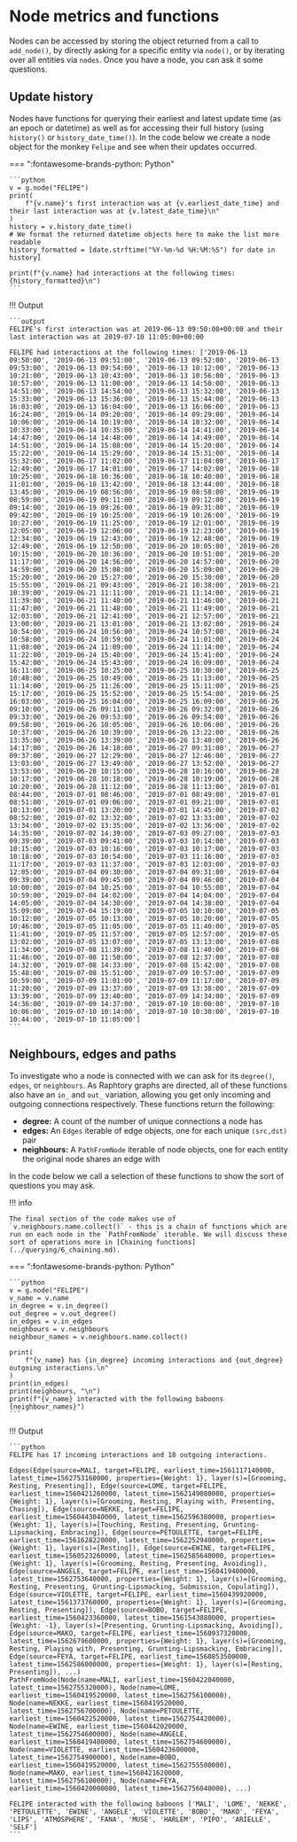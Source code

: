 
# Node metrics and functions
Nodes can be accessed by storing the object returned from a call to `add_node()`, by directly asking for a specific entity via `node()`, or by iterating over all entities via `nodes`. Once you have a node, you can ask it some questions. 

## Update history 

Nodes have functions for querying their earliest and latest update time (as an epoch or datetime) as well as for accessing their full history (using `history()` or `history_date_time()`). In the code below we create a node object for the monkey `Felipe` and see when their updates occurred. 

=== ":fontawesome-brands-python: Python"

    ```python
    v = g.node("FELIPE")
    print(
        f"{v.name}'s first interaction was at {v.earliest_date_time} and their last interaction was at {v.latest_date_time}\n"
    )
    history = v.history_date_time()
    # We format the returned datetime objects here to make the list more readable
    history_formatted = [date.strftime("%Y-%m-%d %H:%M:%S") for date in history]

    print(f"{v.name} had interactions at the following times: {history_formatted}\n")
    ```


!!! Output

    ```output
    FELIPE's first interaction was at 2019-06-13 09:50:00+00:00 and their last interaction was at 2019-07-10 11:05:00+00:00

    FELIPE had interactions at the following times: ['2019-06-13 09:50:00', '2019-06-13 09:51:00', '2019-06-13 09:52:00', '2019-06-13 09:53:00', '2019-06-13 09:54:00', '2019-06-13 10:12:00', '2019-06-13 10:21:00', '2019-06-13 10:43:00', '2019-06-13 10:56:00', '2019-06-13 10:57:00', '2019-06-13 11:00:00', '2019-06-13 14:50:00', '2019-06-13 14:51:00', '2019-06-13 14:54:00', '2019-06-13 15:32:00', '2019-06-13 15:33:00', '2019-06-13 15:36:00', '2019-06-13 15:44:00', '2019-06-13 16:03:00', '2019-06-13 16:04:00', '2019-06-13 16:06:00', '2019-06-13 16:24:00', '2019-06-14 09:20:00', '2019-06-14 09:29:00', '2019-06-14 10:06:00', '2019-06-14 10:19:00', '2019-06-14 10:32:00', '2019-06-14 10:33:00', '2019-06-14 10:35:00', '2019-06-14 14:41:00', '2019-06-14 14:47:00', '2019-06-14 14:48:00', '2019-06-14 14:49:00', '2019-06-14 14:51:00', '2019-06-14 15:08:00', '2019-06-14 15:20:00', '2019-06-14 15:22:00', '2019-06-14 15:29:00', '2019-06-14 15:31:00', '2019-06-14 15:32:00', '2019-06-17 11:02:00', '2019-06-17 11:04:00', '2019-06-17 12:49:00', '2019-06-17 14:01:00', '2019-06-17 14:02:00', '2019-06-18 10:25:00', '2019-06-18 10:36:00', '2019-06-18 10:40:00', '2019-06-18 11:01:00', '2019-06-18 13:42:00', '2019-06-18 13:44:00', '2019-06-18 13:45:00', '2019-06-19 08:56:00', '2019-06-19 08:58:00', '2019-06-19 08:59:00', '2019-06-19 09:11:00', '2019-06-19 09:12:00', '2019-06-19 09:14:00', '2019-06-19 09:26:00', '2019-06-19 09:31:00', '2019-06-19 09:42:00', '2019-06-19 10:25:00', '2019-06-19 10:26:00', '2019-06-19 10:27:00', '2019-06-19 11:25:00', '2019-06-19 12:01:00', '2019-06-19 12:05:00', '2019-06-19 12:06:00', '2019-06-19 12:23:00', '2019-06-19 12:34:00', '2019-06-19 12:43:00', '2019-06-19 12:48:00', '2019-06-19 12:49:00', '2019-06-19 12:50:00', '2019-06-20 10:05:00', '2019-06-20 10:15:00', '2019-06-20 10:36:00', '2019-06-20 10:51:00', '2019-06-20 11:17:00', '2019-06-20 14:56:00', '2019-06-20 14:57:00', '2019-06-20 14:59:00', '2019-06-20 15:08:00', '2019-06-20 15:09:00', '2019-06-20 15:20:00', '2019-06-20 15:27:00', '2019-06-20 15:30:00', '2019-06-20 15:55:00', '2019-06-21 09:43:00', '2019-06-21 10:38:00', '2019-06-21 10:39:00', '2019-06-21 11:11:00', '2019-06-21 11:14:00', '2019-06-21 11:39:00', '2019-06-21 11:40:00', '2019-06-21 11:46:00', '2019-06-21 11:47:00', '2019-06-21 11:48:00', '2019-06-21 11:49:00', '2019-06-21 12:03:00', '2019-06-21 12:41:00', '2019-06-21 12:57:00', '2019-06-21 13:00:00', '2019-06-21 13:01:00', '2019-06-21 13:02:00', '2019-06-24 10:54:00', '2019-06-24 10:56:00', '2019-06-24 10:57:00', '2019-06-24 10:58:00', '2019-06-24 10:59:00', '2019-06-24 11:01:00', '2019-06-24 11:08:00', '2019-06-24 11:09:00', '2019-06-24 11:14:00', '2019-06-24 11:22:00', '2019-06-24 15:40:00', '2019-06-24 15:41:00', '2019-06-24 15:42:00', '2019-06-24 15:43:00', '2019-06-24 16:09:00', '2019-06-24 16:11:00', '2019-06-25 10:25:00', '2019-06-25 10:30:00', '2019-06-25 10:48:00', '2019-06-25 10:49:00', '2019-06-25 11:13:00', '2019-06-25 11:14:00', '2019-06-25 11:26:00', '2019-06-25 15:11:00', '2019-06-25 15:17:00', '2019-06-25 15:52:00', '2019-06-25 15:54:00', '2019-06-25 16:03:00', '2019-06-25 16:04:00', '2019-06-25 16:09:00', '2019-06-26 09:10:00', '2019-06-26 09:11:00', '2019-06-26 09:32:00', '2019-06-26 09:33:00', '2019-06-26 09:53:00', '2019-06-26 09:54:00', '2019-06-26 09:58:00', '2019-06-26 10:05:00', '2019-06-26 10:06:00', '2019-06-26 10:37:00', '2019-06-26 10:39:00', '2019-06-26 13:22:00', '2019-06-26 13:35:00', '2019-06-26 13:39:00', '2019-06-26 13:40:00', '2019-06-26 14:17:00', '2019-06-26 14:18:00', '2019-06-27 09:31:00', '2019-06-27 09:37:00', '2019-06-27 12:29:00', '2019-06-27 12:46:00', '2019-06-27 13:03:00', '2019-06-27 13:49:00', '2019-06-27 13:52:00', '2019-06-27 13:53:00', '2019-06-28 10:15:00', '2019-06-28 10:16:00', '2019-06-28 10:17:00', '2019-06-28 10:18:00', '2019-06-28 10:19:00', '2019-06-28 10:20:00', '2019-06-28 11:12:00', '2019-06-28 11:13:00', '2019-07-01 08:44:00', '2019-07-01 08:46:00', '2019-07-01 08:49:00', '2019-07-01 08:51:00', '2019-07-01 09:06:00', '2019-07-01 09:21:00', '2019-07-01 10:13:00', '2019-07-01 13:20:00', '2019-07-01 14:45:00', '2019-07-02 08:52:00', '2019-07-02 13:32:00', '2019-07-02 13:33:00', '2019-07-02 13:34:00', '2019-07-02 13:35:00', '2019-07-02 13:36:00', '2019-07-02 14:35:00', '2019-07-02 14:39:00', '2019-07-03 09:27:00', '2019-07-03 09:39:00', '2019-07-03 09:41:00', '2019-07-03 10:14:00', '2019-07-03 10:15:00', '2019-07-03 10:16:00', '2019-07-03 10:17:00', '2019-07-03 10:18:00', '2019-07-03 10:54:00', '2019-07-03 11:16:00', '2019-07-03 11:17:00', '2019-07-03 11:37:00', '2019-07-03 12:03:00', '2019-07-03 12:05:00', '2019-07-04 09:30:00', '2019-07-04 09:31:00', '2019-07-04 09:39:00', '2019-07-04 09:45:00', '2019-07-04 09:46:00', '2019-07-04 10:00:00', '2019-07-04 10:25:00', '2019-07-04 10:55:00', '2019-07-04 10:59:00', '2019-07-04 14:02:00', '2019-07-04 14:04:00', '2019-07-04 14:05:00', '2019-07-04 14:30:00', '2019-07-04 14:38:00', '2019-07-04 15:09:00', '2019-07-04 15:19:00', '2019-07-05 10:10:00', '2019-07-05 10:12:00', '2019-07-05 10:13:00', '2019-07-05 10:20:00', '2019-07-05 10:46:00', '2019-07-05 11:05:00', '2019-07-05 11:40:00', '2019-07-05 11:41:00', '2019-07-05 11:57:00', '2019-07-05 12:57:00', '2019-07-05 13:02:00', '2019-07-05 13:07:00', '2019-07-05 13:13:00', '2019-07-08 11:34:00', '2019-07-08 11:39:00', '2019-07-08 11:40:00', '2019-07-08 11:46:00', '2019-07-08 11:50:00', '2019-07-08 12:37:00', '2019-07-08 14:32:00', '2019-07-08 14:33:00', '2019-07-08 15:42:00', '2019-07-08 15:48:00', '2019-07-08 15:51:00', '2019-07-09 10:57:00', '2019-07-09 10:59:00', '2019-07-09 11:01:00', '2019-07-09 11:17:00', '2019-07-09 11:20:00', '2019-07-09 13:37:00', '2019-07-09 13:38:00', '2019-07-09 13:39:00', '2019-07-09 13:40:00', '2019-07-09 14:34:00', '2019-07-09 14:36:00', '2019-07-09 14:37:00', '2019-07-10 10:00:00', '2019-07-10 10:06:00', '2019-07-10 10:14:00', '2019-07-10 10:30:00', '2019-07-10 10:44:00', '2019-07-10 11:05:00']
    ```

## Neighbours, edges and paths
To investigate who a node is connected with we can ask for its `degree()`, `edges`, or `neighbours`. As Raphtory graphs are directed, all of these functions also have an `in_` and `out_` variation, allowing you get only incoming and outgoing connections respectively. These functions return the following:

* **degree:** A count of the number of unique connections a node has
* **edges:** An `Edges` iterable of edge objects, one for each unique `(src,dst)` pair
* **neighbours:** A `PathFromNode` iterable of node objects, one for each entity the original node shares an edge with

In the code below we call a selection of these functions to show the sort of questions you may ask. 

!!! info

    The final section of the code makes use of `v.neighbours.name.collect()` - this is a chain of functions which are run on each node in the `PathFromNode` iterable. We will discuss these sort of operations more in [Chaining functions](../querying/6_chaining.md). 

=== ":fontawesome-brands-python: Python"

    ```python
    v = g.node("FELIPE")
    v_name = v.name
    in_degree = v.in_degree()
    out_degree = v.out_degree()
    in_edges = v.in_edges
    neighbours = v.neighbours
    neighbour_names = v.neighbours.name.collect()

    print(
        f"{v_name} has {in_degree} incoming interactions and {out_degree} outgoing interactions.\n"
    )
    print(in_edges)
    print(neighbours, "\n")
    print(f"{v_name} interacted with the following baboons {neighbour_names}")
    ```

!!! Output

    ```python
    FELIPE has 17 incoming interactions and 18 outgoing interactions.

    Edges(Edge(source=MALI, target=FELIPE, earliest_time=1561117140000, latest_time=1562753160000, properties={Weight: 1}, layer(s)=[Grooming, Resting, Presenting]), Edge(source=LOME, target=FELIPE, earliest_time=1560421260000, latest_time=1562149080000, properties={Weight: 1}, layer(s)=[Grooming, Resting, Playing with, Presenting, Chasing]), Edge(source=NEKKE, target=FELIPE, earliest_time=1560443040000, latest_time=1562596380000, properties={Weight: 1}, layer(s)=[Touching, Resting, Presenting, Grunting-Lipsmacking, Embracing]), Edge(source=PETOULETTE, target=FELIPE, earliest_time=1561628220000, latest_time=1562252940000, properties={Weight: 1}, layer(s)=[Resting]), Edge(source=EWINE, target=FELIPE, earliest_time=1560523260000, latest_time=1562585640000, properties={Weight: 1}, layer(s)=[Grooming, Resting, Presenting, Avoiding]), Edge(source=ANGELE, target=FELIPE, earliest_time=1560419400000, latest_time=1562753640000, properties={Weight: 1}, layer(s)=[Grooming, Resting, Presenting, Grunting-Lipsmacking, Submission, Copulating]), Edge(source=VIOLETTE, target=FELIPE, earliest_time=1560439920000, latest_time=1561373760000, properties={Weight: 1}, layer(s)=[Grooming, Resting, Presenting]), Edge(source=BOBO, target=FELIPE, earliest_time=1560423360000, latest_time=1561543080000, properties={Weight: -1}, layer(s)=[Presenting, Grunting-Lipsmacking, Avoiding]), Edge(source=MAKO, target=FELIPE, earliest_time=1560937320000, latest_time=1562679600000, properties={Weight: 1}, layer(s)=[Grooming, Resting, Playing with, Presenting, Grunting-Lipsmacking, Embracing]), Edge(source=FEYA, target=FELIPE, earliest_time=1560853500000, latest_time=1562586000000, properties={Weight: 1}, layer(s)=[Resting, Presenting]), ...)
    PathFromNode(Node(name=MALI, earliest_time=1560422040000, latest_time=1562755320000), Node(name=LOME, earliest_time=1560419520000, latest_time=1562756100000), Node(name=NEKKE, earliest_time=1560419520000, latest_time=1562756700000), Node(name=PETOULETTE, earliest_time=1560422520000, latest_time=1562754420000), Node(name=EWINE, earliest_time=1560442020000, latest_time=1562754600000), Node(name=ANGELE, earliest_time=1560419400000, latest_time=1562754600000), Node(name=VIOLETTE, earliest_time=1560423600000, latest_time=1562754900000), Node(name=BOBO, earliest_time=1560419520000, latest_time=1562755500000), Node(name=MAKO, earliest_time=1560421620000, latest_time=1562756100000), Node(name=FEYA, earliest_time=1560420000000, latest_time=1562756040000), ...) 
    
    FELIPE interacted with the following baboons ['MALI', 'LOME', 'NEKKE', 'PETOULETTE', 'EWINE', 'ANGELE', 'VIOLETTE', 'BOBO', 'MAKO', 'FEYA', 'LIPS', 'ATMOSPHERE', 'FANA', 'MUSE', 'HARLEM', 'PIPO', 'ARIELLE', 'SELF']
    ```